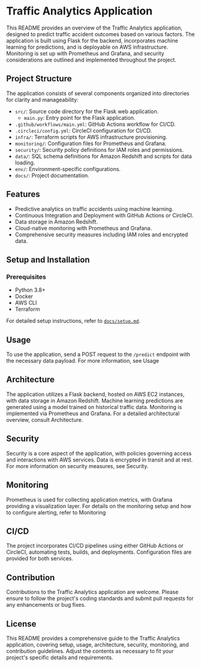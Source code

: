 # Traffic Analytics Application

This README provides an overview of the Traffic Analytics application, designed to predict traffic accident outcomes based on various factors. The application is built using Flask for the backend, incorporates machine learning for predictions, and is deployable on AWS infrastructure. Monitoring is set up with Prometheus and Grafana, and security considerations are outlined and implemented throughout the project.

## Project Structure

The application consists of several components organized into directories for clarity and manageability:

- `src/`: Source code directory for the Flask web application.
  - `main.py`: Entry point for the Flask application.
- `.github/workflows/main.yml`: GitHub Actions workflow for CI/CD.
- `.circleci/config.yml`: CircleCI configuration for CI/CD.
- `infra/`: Terraform scripts for AWS infrastructure provisioning.
- `monitoring/`: Configuration files for Prometheus and Grafana.
- `security/`: Security policy definitions for IAM roles and permissions.
- `data/`: SQL schema definitions for Amazon Redshift and scripts for data loading.
- `env/`: Environment-specific configurations.
- `docs/`: Project documentation.

## Features

- Predictive analytics on traffic accidents using machine learning.
- Continuous Integration and Deployment with GitHub Actions or CircleCI.
- Data storage in Amazon Redshift.
- Cloud-native monitoring with Prometheus and Grafana.
- Comprehensive security measures including IAM roles and encrypted data.

## Setup and Installation

### Prerequisites

- Python 3.8+
- Docker
- AWS CLI
- Terraform

For detailed setup instructions, refer to [`docs/setup.md`](docs/setup.md).

## Usage

To use the application, send a POST request to the `/predict` endpoint with the necessary data payload. For more information, see Usage

## Architecture

The application utilizes a Flask backend, hosted on AWS EC2 instances, with data storage in Amazon Redshift. Machine learning predictions are generated using a model trained on historical traffic data. Monitoring is implemented via Prometheus and Grafana. For a detailed architectural overview, consult Architecture.

## Security

Security is a core aspect of the application, with policies governing access and interactions with AWS services. Data is encrypted in transit and at rest. For more information on security measures, see Security.

## Monitoring

Prometheus is used for collecting application metrics, with Grafana providing a visualization layer. For details on the monitoring setup and how to configure alerting, refer to Monitoring

## CI/CD

The project incorporates CI/CD pipelines using either GitHub Actions or CircleCI, automating tests, builds, and deployments. Configuration files are provided for both services.

## Contribution

Contributions to the Traffic Analytics application are welcome. Please ensure to follow the project's coding standards and submit pull requests for any enhancements or bug fixes.

## License


This README provides a comprehensive guide to the Traffic Analytics application, covering setup, usage, architecture, security, monitoring, and contribution guidelines. Adjust the contents as necessary to fit your project's specific details and requirements.

